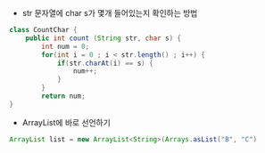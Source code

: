 * str 문자열에 char s가 몇개 들어있는지 확인하는 방법

```java
class CountChar {
    public int count (String str, char s) {
        int num = 0;
        for(int i = 0 ; i < str.length() ; i++) {
            if(str.charAt(i) == s) {
                num++;
            }
        }
        return num;
}
```

* ArrayList에 바로 선언하기

```java
ArrayList list = new ArrayList<String>(Arrays.asList("B", "C")
```

